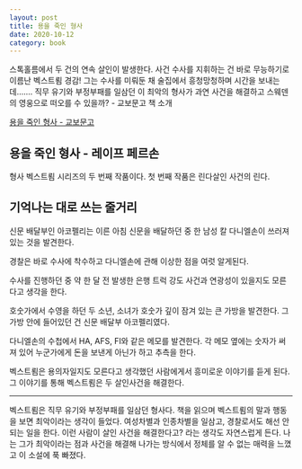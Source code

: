 ```yaml
---
layout: post
title: 용을 죽인 형사
date: 2020-10-12
category: book
---
```


스톡홀름에서 두 건의 연속 살인이 발생한다. 사건 수사를 지휘하는 건 바로 무능하기로 이름난 벡스트룀 경감! 그는 수사를 미뤄둔 채 술집에서 흥청망청하며 시간을 보내는데……. 직무 유기와 부정부패를 일삼던 이 최악의 형사가 과연 사건을 해결하고 스웨덴의 영웅으로 떠오를 수 있을까? - 교보문고 책 소개

[용을 죽인 형사 - 교보문고](http://www.kyobobook.co.kr/product/detailViewKor.laf?ejkGb=KOR&mallGb=KOR&barcode=9788954651462&orderClick=LAG&Kc=)

## 용을 죽인 형사 - 레이프 페르손

형사 벡스트룀 시리즈의 두 번째 작품이다. 첫 번째 작품은 린다살인 사건의 린다.

## 기억나는 대로 쓰는 줄거리
신문 배달부인 아코펠리는 이른 아침 신문을 배달하던 중 한 남성 칼 다니엘손이 쓰러져 있는 것을 발견한다.

경찰은 바로 수사에 착수하고 다니엘손에 관해 이상한 점을 여럿 알게된다.

수사를 진행하던 중 약 한 달 전 발생한 은행 트럭 강도 사건과 연광성이 있을지도 모른다고 생각을 한다.

호숫가에서 수영을 하던 두 소년, 소녀가 호숫가 깊이 잠겨 있는 큰 가방을 발견한다. 그 가방 안에 들어있던 건 신문 배달부 아코펠리였다.

다니엘손의 수첩에서 HA, AFS, FI와 같은 메모를 발견한다. 각 메모 옆에는 숫자가 써져 있어 누군가에게 돈을 보낸게 아닌가 하고 추측을 한다.

벡스트룀은 용의자일지도 모른다고 생각했던 사람에게서 흥미로운 이야기를 듣게 된다. 그 이야기를 통해 벡스트룀은 두 살인사건을 해결한다.

---

벡스트룀은 직무 유기와 부정부패를 일삼던 형사다. 책을 읽으며 벡스트룀의 말과 행동을 보면 최악이라는 생각이 들었다. 여성차별과 인종차별을 일삼고, 경찰로서도 해선 안 되는 일을 한다. 이런 사람이 살인 사건을 해결한다고? 라는 생각도 자연스럽게 든다. 나는 그가 최악이라는 점과 사건을 해결해 나가는 방식에서 정체를 알 수 없는 매력을 느꼈고 이 소설에 푹 빠졌다.